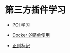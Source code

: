 # 第三方插件学习

- [POI 学习](/third-kits/poi.md)

- [Docker 的简单使用](/third-kits/docker.md)

- [正则标记](/third-kits/regex.md)